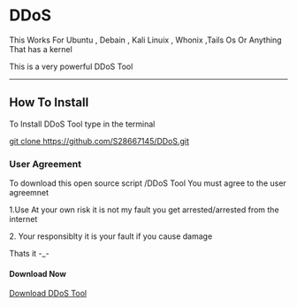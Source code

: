 <h1>DDoS</h1>
<p>This Works For Ubuntu , Debain , Kali Linuix , Whonix ,Tails Os Or Anything That has a kernel</p>
<p>This is a very powerful DDoS Tool<p>
<hr>
<h2>How To Install</h2>
<p>To Install DDoS Tool type in the terminal</p>
<u>git clone https://github.com/S28667145/DDoS.git</u>
<h3>User Agreement</h3>
<p>To download this open source script /DDoS Tool You must agree to the user agreemnet</p>
<p>1.Use At your own risk it is not my fault you get arrested/arrested from the internet</p>
<p>2. Your responsiblty it is your fault if you cause damage</p>
Thats it -_-
<h4>Download Now</h4>
<a href="https://github.com/S28667145/DDoS/archive/master.zip">Download DDoS Tool</a>
